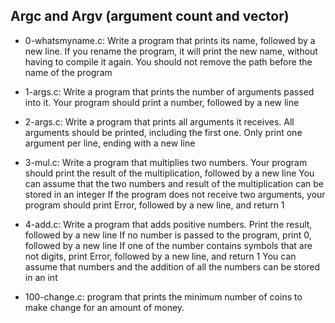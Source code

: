 ## Argc and Argv (argument count and vector)

* 0-whatsmyname.c: Write a program that prints its name, followed by a new line. If you rename the program, it will print the new name, without having to compile it again. You should not remove the path before the name of the program

* 1-args.c: Write a program that prints the number of arguments passed into it. Your program should print a number, followed by a new line

* 2-args.c: Write a program that prints all arguments it receives. All arguments should be printed, including the first one. Only print one argument per line, ending with a new line 

* 3-mul.c: Write a program that multiplies two numbers. Your program should print the result of the multiplication, followed by a new line You can assume that the two numbers and result of the multiplication can be stored in an integer If the program does not receive two arguments, your program should print Error, followed by a new line, and return 1

* 4-add.c: Write a program that adds positive numbers. Print the result, followed by a new line If no number is passed to the program, print 0, followed by a new line If one of the number contains symbols that are not digits, print Error, followed by a new line, and return 1 You can assume that numbers and the addition of all the numbers can be stored in an int

* 100-change.c: program that prints the minimum number of coins to make change for an amount of money.